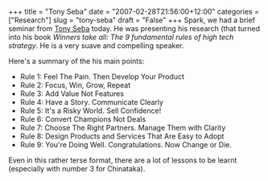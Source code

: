 +++
title = "Tony Seba"
date = "2007-02-28T21:56:00+12:00"
categories = ["Research"]
slug = "tony-seba"
draft = "False"
+++
Spark, we had a brief seminar from [Tony Seba](http://www.tonyseba.com/ "Tony
Seba's web site") today. He was presenting his research (that turned into his
book _Winners take all: The 9 fundamental rules of high tech strategy_. He is a
very suave and compelling speaker.

Here's a summary of the his main points:

- Rule 1: Feel The Pain. Then Develop Your Product
- Rule 2: Focus, Win, Grow, Repeat
- Rule 3: Add Value Not Features
- Rule 4: Have a Story. Communicate Clearly
- Rule 5: It's a Risky World. Sell Confidence!
- Rule 6: Convert Champions Not Deals
- Rule 7: Choose The Right Partners. Manage Them with Clarity
- Rule 8: Design Products and Services That Are Easy to Adopt
- Rule 9: You're Doing Well. Congratulations. Now Change or Die.

Even in this rather terse format, there are a lot of lessons to be
learnt (especially with number 3 for Chinataka).

